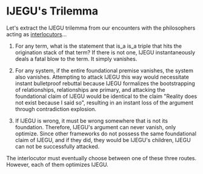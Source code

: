 # IJEGU's Trilemma

Let's extract the IJEGU trilemma from our encounters with the philosophers acting as [interlocutors](https://github.com/sancovp/the_sanctuary_system/blob/main/philosophy/IJEGU/interlocutors)...

1. For any term, what is the statement that is_a <term> is_a triple that hits the origination stack of that term? If there is not one, IJEGU instantaneously deals a fatal blow to the term. It simply vanishes.

2. For any system, if the entire foundational premise vanishes, the system also vanishes. Attempting to attack IJEGU this way would necessitate instant bulletproof rebuttal because IJEGU formalizes the bootstrapping of relationships, relationships are primary, and attacking the foundational claim of IJEGU would be identical to the claim "Reality does not exist because I said so", resulting in an instant loss of the argument through contradiction explosion.

3. If IJEGU is wrong, it must be wrong somewhere that is not its foundation. Therefore, IJEGU's argument can never vanish, only optimize. Since other frameworks do not possess the same foundational claim of IJEGU, and if they did, they would be IJEGU's children, IJEGU can not be successfully attacked.

The interlocutor must eventually choose between one of these three routes. However, each of them optimizes IJEGU.

